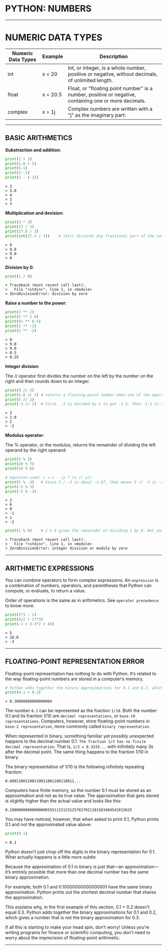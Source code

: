 # PYTHON: NUMBERS


---


# NUMERIC DATA TYPES

| Numeric Data Types | Example  | Description                                                                                           |
|--------------------|----------|-------------------------------------------------------------------------------------------------------|
| int                | x = 20   | Int, or integer, is a whole number, positive or negative, without decimals, of unlimited length.      |
| float              | x = 20.5 | Float, or "floating point number" is a number, positive or negative, containing one or more decimals. |
| complex            | x = 1j   | Complex numbers are written with a "j" as the imaginary part:                                         |


---


## BASIC ARITHMETICS

**Substraction and addition**:
```python
print(1 + 2)
print(1.0 + 2)
print(5-1)
print(2--1)
print(2 - (-1))
```
```
> 3
> 3.0
> 4
> 3
> 3
```


**Multiplication and devision**:
```python
print(3 * 3)
print(27 / 3)
print(27.0 / 3)
print(int(27.3 / 3))    # int() discards any fractional part of the number
```
```
> 9
> 9.0
> 9.0
> 9
```


**Division by 0**:
```python
print(1 / 0)
```
```
> Traceback (most recent call last):
>   File "<stdin>", line 1, in <module>
> ZeroDivisionError: division by zero
```


**Raise a number to the power**:
```python
print(3 ** 2)
print(3 ** 2.0)
print(81 ** 0.5)
print(2 ** -1)
print(2 ** -2)
```
```
> 9
> 9.0
> 9.0
> 0.5
> 0.25
```


**Integer division**:

The // operator first divides the number on the left by the number on the right and then rounds down to an integer.

```python
print(9 // 3)
print(5.0 // 2) # returns a floating-point number when one of the operands is a float.
print(5 // 2)
print(-3 // 2)  # First, -3 is divided by 2 to get -1.5. Then -1.5 is rounded down to -2.
```
```
> 3
> 2.0
> 2
> -2
```

**Modulus operator**:

The % operator, or the modulus, returns the remainder of dividing the left operand by the right operand:

```python
print(5 % 3)
print(20 % 7)
print(16 % 8)

# equation used: r = x - (y * (x // y))
print(5 % -3)   # Since 5 / -3 is about -1.67, that means 5 // -3 is -2. Now Python multiplies that by -3 to get 6. Finally, Python subtracts 6 from 5 to get -1.
print(-5 % 3)
print(-5 % -3)
```
```
> 2
> 6
> 0
> -1
> 1
> -2
```

```python
print(1 % 0)    # 1 % 0 gives the remainder of dividing 1 by 0. But you can’t divide 1 by 0
```
```
> Traceback (most recent call last):
>   File "<stdin>", line 1, in <module>
> ZeroDivisionError: integer division or modulo by zero
```


---


## ARITHMETIC EXPRESSIONS

You can combine operators to form complex expressions. An `expression` is a combination of numbers, operators, and parentheses that Python can compute, or evaluate, to return a value.

Order of operations is the same as in arithmetics.
See `operator precedence` to know more.

```python
print(2*3 - 1)
print(4/2 + 2**3)
print(-1 + (-3*2 + 4))
```
```
> 5
> 10.0
> -3
```


---


## FLOATING-POINT REPRESENTATION ERROR

Floating-point representation has nothing to do with Python. It’s related to the way floating-point numbers are stored in a computer’s memory.

```python
# Python adds together the binary approximations for 0.1 and 0.2, which gives a number that is not the binary approximation for 0.3.
print(0.1 + 0.2)
```
```
> 0.30000000000000004   
```

The number `0.1` can be represented as the fraction `1/10`. Both the number 0.1 and its fraction 1/10 are `decimal representations`, or `base-10 representations`. Computers, however, store floating-point numbers in `base-2 representation`, more commonly called `binary representation`.

When represented in binary, something familiar yet possibly unexpected happens to the decimal number 0.1. `The fraction 1/3 has no finite decimal representation`. That is, `1/3 = 0.3333...` with infinitely many 3s after the decimal point. The same thing happens to the fraction 1/10 in binary.

The binary representation of 1/10 is the following infinitely repeating fraction:

```
0.00011001100110011001100110011...
```

Computers have finite memory, so the number 0.1 must be stored as an approximation and not as its true value. The approximation that gets stored is slightly higher than the actual value and looks like this:

```
0.1000000000000000055511151231257827021181583404541015625
```

You may have noticed, however, that when asked to print 0.1, Python prints 0.1 and not the approximated value above:

```python
print(0.1)
```
```
> 0.1
```

Python doesn’t just chop off the digits in the binary representation for 0.1. What actually happens is a little more subtle.

Because the approximation of 0.1 in binary is just that—an approximation—it’s entirely possible that more than one decimal number has the same binary approximation.

For example, both 0.1 and 0.10000000000000001 have the same binary approximation. Python prints out the shortest decimal number that shares the approximation.

This explains why, in the first example of this section, 0.1 + 0.2 doesn’t equal 0.3. Python adds together the binary approximations for 0.1 and 0.2, which gives a number that is not the binary approximation for 0.3.

If all this is starting to make your head spin, don’t worry! Unless you’re writing programs for finance or scientific computing, you don’t need to worry about the imprecision of floating-point arithmetic.


---


